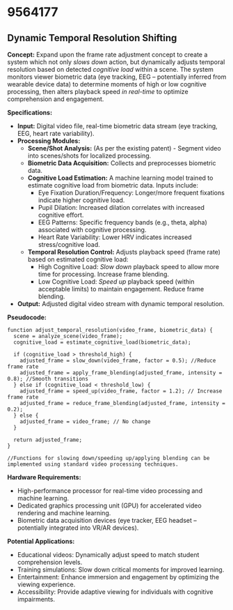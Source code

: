 # 9564177

## Dynamic Temporal Resolution Shifting

**Concept:** Expand upon the frame rate adjustment concept to create a system which not only *slows down* action, but dynamically adjusts temporal resolution based on detected *cognitive load* within a scene. The system monitors viewer biometric data (eye tracking, EEG – potentially inferred from wearable device data) to determine moments of high or low cognitive processing, then alters playback speed *in real-time* to optimize comprehension and engagement.

**Specifications:**

*   **Input:** Digital video file, real-time biometric data stream (eye tracking, EEG, heart rate variability).
*   **Processing Modules:**
    *   **Scene/Shot Analysis:** (As per the existing patent) - Segment video into scenes/shots for localized processing.
    *   **Biometric Data Acquisition:** Collects and preprocesses biometric data.
    *   **Cognitive Load Estimation:**  A machine learning model trained to estimate cognitive load from biometric data. Inputs include:
        *   Eye Fixation Duration/Frequency: Longer/more frequent fixations indicate higher cognitive load.
        *   Pupil Dilation:  Increased dilation correlates with increased cognitive effort.
        *   EEG Patterns:  Specific frequency bands (e.g., theta, alpha) associated with cognitive processing.
        *   Heart Rate Variability: Lower HRV indicates increased stress/cognitive load.
    *   **Temporal Resolution Control:** Adjusts playback speed (frame rate) based on estimated cognitive load:
        *   High Cognitive Load: *Slow down* playback speed to allow more time for processing.  Increase frame blending.
        *   Low Cognitive Load: *Speed up* playback speed (within acceptable limits) to maintain engagement. Reduce frame blending.
*   **Output:** Adjusted digital video stream with dynamic temporal resolution.

**Pseudocode:**

```
function adjust_temporal_resolution(video_frame, biometric_data) {
  scene = analyze_scene(video_frame);
  cognitive_load = estimate_cognitive_load(biometric_data);

  if (cognitive_load > threshold_high) {
    adjusted_frame = slow_down(video_frame, factor = 0.5); //Reduce frame rate
    adjusted_frame = apply_frame_blending(adjusted_frame, intensity = 0.8); //Smooth transitions
  } else if (cognitive_load < threshold_low) {
    adjusted_frame = speed_up(video_frame, factor = 1.2); // Increase frame rate
    adjusted_frame = reduce_frame_blending(adjusted_frame, intensity = 0.2);
  } else {
    adjusted_frame = video_frame; // No change
  }

  return adjusted_frame;
}

//Functions for slowing down/speeding up/applying blending can be implemented using standard video processing techniques.
```

**Hardware Requirements:**

*   High-performance processor for real-time video processing and machine learning.
*   Dedicated graphics processing unit (GPU) for accelerated video rendering and machine learning.
*   Biometric data acquisition devices (eye tracker, EEG headset – potentially integrated into VR/AR devices).

**Potential Applications:**

*   Educational videos: Dynamically adjust speed to match student comprehension levels.
*   Training simulations:  Slow down critical moments for improved learning.
*   Entertainment: Enhance immersion and engagement by optimizing the viewing experience.
*   Accessibility: Provide adaptive viewing for individuals with cognitive impairments.